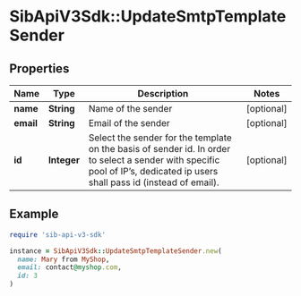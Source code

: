 # SibApiV3Sdk::UpdateSmtpTemplateSender

## Properties

| Name | Type | Description | Notes |
| ---- | ---- | ----------- | ----- |
| **name** | **String** | Name of the sender | [optional] |
| **email** | **String** | Email of the sender | [optional] |
| **id** | **Integer** | Select the sender for the template on the basis of sender id. In order to select a sender with specific pool of IP’s, dedicated ip users shall pass id (instead of email). | [optional] |

## Example

```ruby
require 'sib-api-v3-sdk'

instance = SibApiV3Sdk::UpdateSmtpTemplateSender.new(
  name: Mary from MyShop,
  email: contact@myshop.com,
  id: 3
)
```


